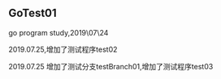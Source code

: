 ## GoTest01
go program study,2019\07\24

2019.07.25,增加了测试程序test02

2019.07.25 增加了测试分支testBranch01,增加了测试程序test03

